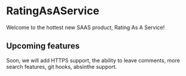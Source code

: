 # RatingAsAService

Welcome to the hottest new SAAS product, Rating As A Service!




## Upcoming features

Soon, we will add HTTPS support, the ability to leave comments, more search features, git hooks, absinthe support.
